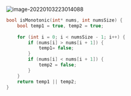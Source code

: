 ![image-20220103223014088](C:\Users\24\AppData\Roaming\Typora\typora-user-images\image-20220103223014088.png)

```c
bool isMonotonic(int* nums, int numsSize) {
    bool temp1 = true, temp2 = true;
    
    for (int i = 0; i < numsSize - 1; i++) {
        if (nums[i] > nums[i + 1]) {
            temp1= false;
        }
        if (nums[i] < nums[i + 1]) {
            temp2 = false;
        }
    }
    return temp1 || temp2;
}